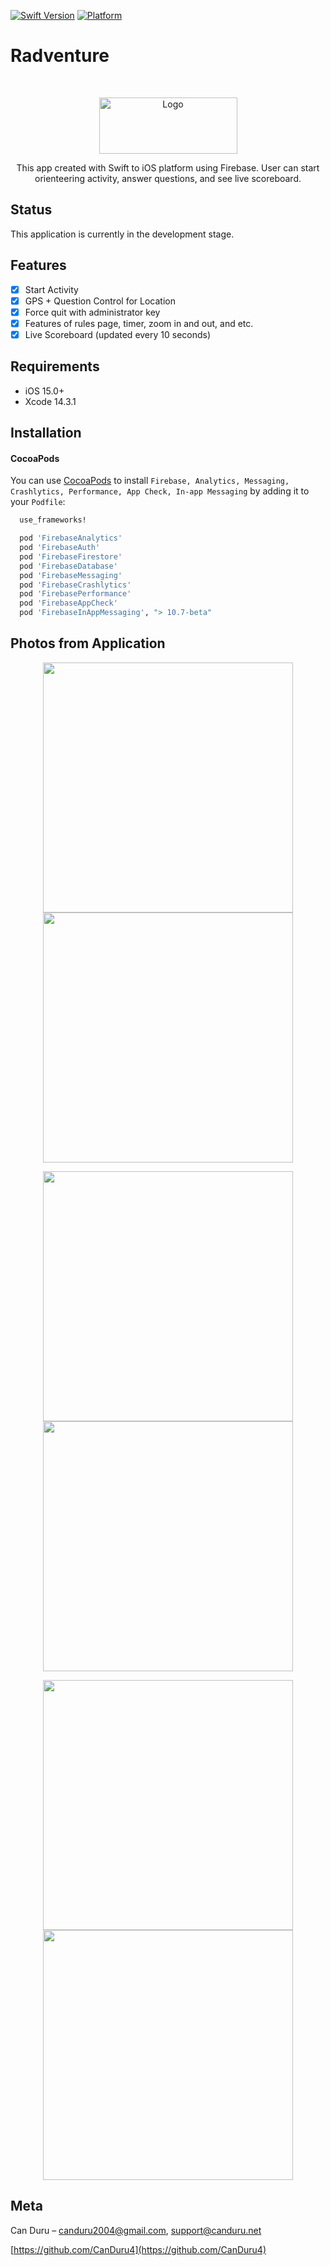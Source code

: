 [![Swift Version][swift-image]][swift-url]
[![Platform](https://img.shields.io/cocoapods/p/LFAlertController.svg?style=flat)](http://cocoapods.org/pods/LFAlertController)

# Radventure
<br />
<p align="center">
  <a href="https://canduru.net">
    <img src="https://i.ibb.co/rHFr92y/Original-resized.png" alt="Logo" width="221" height="90">
  </a>
    <p align="center">
    This app created with Swift to iOS platform using Firebase. User can start orienteering activity, answer questions, and see live scoreboard.
  </p>
</p>

## Status

This application is currently in the development stage.

## Features

- [x] Start Activity
- [x] GPS + Question Control for Location
- [x] Force quit with administrator key
- [x] Features of rules page, timer, zoom in and out, and etc.
- [x] Live Scoreboard (updated every 10 seconds)

## Requirements

- iOS 15.0+
- Xcode 14.3.1

## Installation

#### CocoaPods
You can use [CocoaPods](http://cocoapods.org/) to install `Firebase, Analytics, Messaging, Crashlytics, Performance, App Check, In-app Messaging` by adding it to your `Podfile`:

```ruby
  use_frameworks!

  pod 'FirebaseAnalytics'
  pod 'FirebaseAuth'
  pod 'FirebaseFirestore'
  pod 'FirebaseDatabase'
  pod 'FirebaseMessaging'
  pod 'FirebaseCrashlytics'
  pod 'FirebasePerformance'
  pod 'FirebaseAppCheck'
  pod 'FirebaseInAppMessaging', "> 10.7-beta"
```

## Photos from Application

<p align="center">
<img src= "https://i.ibb.co/8Phcp8y/IMG-2605.png" width="400" >
<img src= "https://i.ibb.co/23bhRxF/IMG-2606.png" width="400" >
</p>

<p align="center">
<img src= "https://i.ibb.co/2qQc7p9/IMG-2607.png" width="400" >
<img src= "https://i.ibb.co/YQsMYb1/IMG-2608.png" width="400" >
</p>

<p align="center">
<img src= "https://i.ibb.co/ZWk7LsK/IMG-2612.png" width="400" >
<img src= "https://i.ibb.co/WPy4fJN/IMG-2609.png" width="400" >
</p>

## Meta

Can Duru – canduru2004@gmail.com, support@canduru.net


[https://github.com/CanDuru4](https://github.com/CanDuru4)

[swift-image]:https://img.shields.io/badge/swift-5.0-orange.svg
[swift-url]: https://swift.org/
